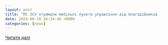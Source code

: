```yaml
---
layout: post
title: "ПС ЗСУ отримали мобільні пункти управління від благодійників  - Мілітарний"
date: 2024-08-10 16:34:49 +0000
categories: [news]
---
```


[Читати далі](https://mil.in.ua/uk/news/ps-zsu-otrymaly-mobilni-punkty-upravlinnya-vid-blagodijnykiv/)
